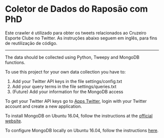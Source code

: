 # Coletor de Dados do Raposão com PhD

Este crawler é utilizado para obter os tweets relacionados ao Cruzeiro Esporte Clube no Twitter. As instruções abaixo seguem em inglês, para fins de reutilização de código.

---

The data should be collected using Python, Tweepy and MongoDB functions.

To use this project for your own data collection you have to:

1. Add your Twitter API keys in the file settings/config.txt
2. Add your query terms in the file settings/queries.txt
3. (Future) Add your information for the MongoDB access

To get your Twitter API keys go to [Apps Twitter](http://apps.twitter.com), login with your Twitter account and create a new application.

To install MongoDB on Ubuntu 16.04, follow the instructions at the [official website](https://docs.mongodb.com/manual/tutorial/install-mongodb-on-ubuntu/).

To configure MongoDB locally on Ubuntu 16.04, follow the instructions [here](https://www.digitalocean.com/community/tutorials/how-to-install-and-secure-mongodb-on-ubuntu-16-04).